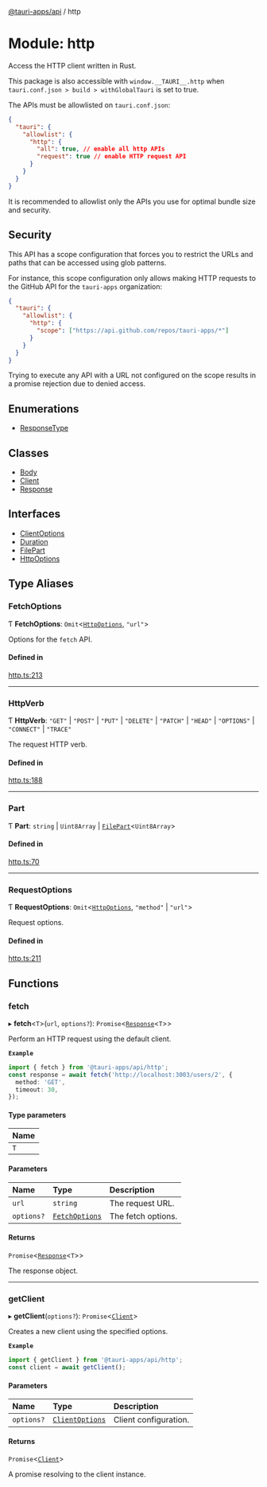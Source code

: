 [@tauri-apps/api](../README.md) / http

# Module: http

Access the HTTP client written in Rust.

This package is also accessible with `window.__TAURI__.http` when `tauri.conf.json > build > withGlobalTauri` is set to true.

The APIs must be allowlisted on `tauri.conf.json`:
```json
{
  "tauri": {
    "allowlist": {
      "http": {
        "all": true, // enable all http APIs
        "request": true // enable HTTP request API
      }
    }
  }
}
```
It is recommended to allowlist only the APIs you use for optimal bundle size and security.

## Security

This API has a scope configuration that forces you to restrict the URLs and paths that can be accessed using glob patterns.

For instance, this scope configuration only allows making HTTP requests to the GitHub API for the `tauri-apps` organization:
```json
{
  "tauri": {
    "allowlist": {
      "http": {
        "scope": ["https://api.github.com/repos/tauri-apps/*"]
      }
    }
  }
}
```
Trying to execute any API with a URL not configured on the scope results in a promise rejection due to denied access.

## Enumerations

- [ResponseType](../enums/http.ResponseType.md)

## Classes

- [Body](../classes/http.Body.md)
- [Client](../classes/http.Client.md)
- [Response](../classes/http.Response.md)

## Interfaces

- [ClientOptions](../interfaces/http.ClientOptions.md)
- [Duration](../interfaces/http.Duration.md)
- [FilePart](../interfaces/http.FilePart.md)
- [HttpOptions](../interfaces/http.HttpOptions.md)

## Type Aliases

### FetchOptions

Ƭ **FetchOptions**: `Omit`<[`HttpOptions`](../interfaces/http.HttpOptions.md), ``"url"``\>

Options for the `fetch` API.

#### Defined in

[http.ts:213](https://github.com/tauri-apps/tauri/blob/95abf48/tooling/api/src/http.ts#L213)

___

### HttpVerb

Ƭ **HttpVerb**: ``"GET"`` \| ``"POST"`` \| ``"PUT"`` \| ``"DELETE"`` \| ``"PATCH"`` \| ``"HEAD"`` \| ``"OPTIONS"`` \| ``"CONNECT"`` \| ``"TRACE"``

The request HTTP verb.

#### Defined in

[http.ts:188](https://github.com/tauri-apps/tauri/blob/95abf48/tooling/api/src/http.ts#L188)

___

### Part

Ƭ **Part**: `string` \| `Uint8Array` \| [`FilePart`](../interfaces/http.FilePart.md)<`Uint8Array`\>

#### Defined in

[http.ts:70](https://github.com/tauri-apps/tauri/blob/95abf48/tooling/api/src/http.ts#L70)

___

### RequestOptions

Ƭ **RequestOptions**: `Omit`<[`HttpOptions`](../interfaces/http.HttpOptions.md), ``"method"`` \| ``"url"``\>

Request options.

#### Defined in

[http.ts:211](https://github.com/tauri-apps/tauri/blob/95abf48/tooling/api/src/http.ts#L211)

## Functions

### fetch

▸ **fetch**<`T`\>(`url`, `options?`): `Promise`<[`Response`](../classes/http.Response.md)<`T`\>\>

Perform an HTTP request using the default client.

**`Example`**

```typescript
import { fetch } from '@tauri-apps/api/http';
const response = await fetch('http://localhost:3003/users/2', {
  method: 'GET',
  timeout: 30,
});
```

#### Type parameters

| Name |
| :------ |
| `T` |

#### Parameters

| Name | Type | Description |
| :------ | :------ | :------ |
| `url` | `string` | The request URL. |
| `options?` | [`FetchOptions`](http.md#fetchoptions) | The fetch options. |

#### Returns

`Promise`<[`Response`](../classes/http.Response.md)<`T`\>\>

The response object.

___

### getClient

▸ **getClient**(`options?`): `Promise`<[`Client`](../classes/http.Client.md)\>

Creates a new client using the specified options.

**`Example`**

```typescript
import { getClient } from '@tauri-apps/api/http';
const client = await getClient();
```

#### Parameters

| Name | Type | Description |
| :------ | :------ | :------ |
| `options?` | [`ClientOptions`](../interfaces/http.ClientOptions.md) | Client configuration. |

#### Returns

`Promise`<[`Client`](../classes/http.Client.md)\>

A promise resolving to the client instance.

